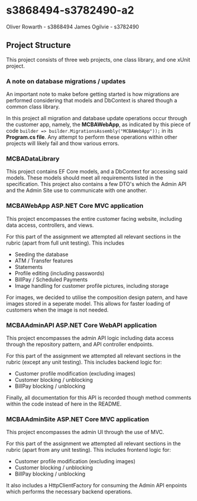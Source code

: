 # s3868494-s3782490-a2
Oliver Rowarth - s3868494
James Ogilvie - s3782490

## Project Structure
This project consists of three web projects, one class library, and one xUnit project.

### A note on database migrations / updates
An important note to make before getting started is how migrations are performed considering that models and DbContext is shared though a common class library.

In this project all migration and database update operations occur through the customer app, namely, the **MCBAWebApp**, as indicated by this piece of code
`builder => builder.MigrationsAssembly("MCBAWebApp"));` in its **Program.cs file**. Any attempt to perform these operations within other projects will likely fail and thow various errors.

### MCBADataLibrary
This project contains EF Core models, and a DbContext for accessing said models. These models should meet all requirements listed in the specification. This project also contains a few DTO's which the Admin API and the Admin Site use to communicate with one another.

### MCBAWebApp ASP.NET Core MVC application
This project encompasses the entire customer facing website, including data access, controllers, and views.

For this part of the assignment we attempted all relevant sections in the rubric (apart from full unit testing). This includes


- Seeding the database
- ATM / Transfer features
- Statements
- Profile editing (including passwords)
- BillPay / Scheduled Payments
- Image handling for customer profile pictures, including storage

For images, we decided to utilise the composition design patern, and have images stored in a seperate model. This allows for faster loading of customers when the image is not needed. 

### MCBAAdminAPI ASP.NET Core WebAPI application
This project encompasses the admin API logic including data access through the repository pattern, and API controller endpoints.

For this part of the assignment we attempted all relevant sections in the rubric (except any unit testing). This includes backend logic for:

- Customer profile modification (excluding images)
- Customer blocking / unblocking
- BillPay blocking / unblocking

Finally, all documentation for this API is recorded though method comments within the code instead of here in the README.

### MCBAAdminSite ASP.NET Core MVC application
This project encompasses the admin UI through the use of MVC.

For this part of the assignment we attempted all relevant sections in the rubric (apart from any unit testing). This includes frontend logic for:

- Customer profile modification (excluding images)
- Customer blocking / unblocking
- BillPay blocking / unblocking

It also includes a HttpClientFactory for consuming the Admin API enpoints which performs the necessary backend operations.